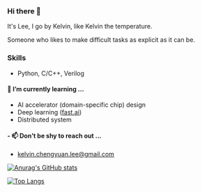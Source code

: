 ### Hi there 👋

It's Lee, I go by Kelvin, like Kelvin the temperature.

Someone who likes to make difficult tasks as explicit as it can be.

<!--
**Kelvinthedrugger/Kelvinthedrugger** is a ✨ _special_ ✨ repository because its `README.md` (this file) appears on your GitHub profile.

Here are some ideas to get you started:

- 🔭 I’m currently working on ...
- 📖 I’m currently learning ...
- 👯 I’m looking to collaborate on ...
- 🤔 I’m looking for help with ...
- 💬 Ask me about ...
- 📫 How to reach me: ...
- 😄 Pronouns: ...
- ⚡ Fun fact: ...
-->
### Skills
- Python, C/C++, Verilog
    
    
#### 📖 I’m currently learning ...
- AI accelerator (domain-specific chip) design
- Deep learning ([fast.ai](https://github.com/fastai/fastai))
- Distributed system



#### - 📫 Don't be shy to reach out ...
- kelvin.chengyuan.lee@gmail.com




[![Anurag's GitHub stats](https://github-readme-stats.vercel.app/api?username=Kelvinthedrugger)](https://github.com/anuraghazra/github-readme-stats)


[![Top Langs](https://github-readme-stats.vercel.app/api/top-langs/?username=Kelvinthedrugger&layout=compact)](https://github.com/anuraghazra/github-readme-stats)


